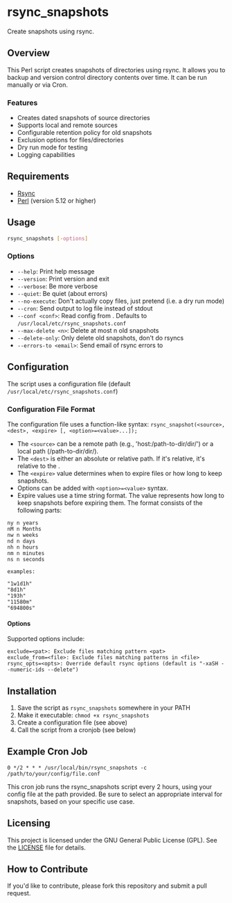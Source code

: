 # rsync_snapshots

Create snapshots using rsync.

## Overview

This Perl script creates snapshots of directories using rsync. It allows you to backup and version control directory contents over time. It can be run manually or via Cron.

### Features

- Creates dated snapshots of source directories
- Supports local and remote sources
- Configurable retention policy for old snapshots  
- Exclusion options for files/directories
- Dry run mode for testing
- Logging capabilities

## Requirements
- [Rsync](https://github.com/RsyncProject/rsync)
- [Perl](https://www.perl.org/) (version 5.12 or higher)

## Usage

```bash
rsync_snapshots [-options]
```

### Options

- `--help`: Print help message
- `--version`: Print version and exit
- `--verbose`: Be more verbose
- `--quiet`: Be quiet (about errors)
- `--no-execute`: Don't actually copy files, just pretend (i.e. a dry run mode)
- `--cron`: Send output to log file instead of stdout
- `--conf <conf>`: Read config from <conf>. Defaults to `/usr/local/etc/rsync_snapshots.conf`
- `--max-delete <n>`: Delete at most n old snapshots
- `--delete-only`: Only delete old snapshots, don't do rsyncs
- `--errors-to <email>`: Send email of rsync errors to <email>

## Configuration

The script uses a configuration file (default `/usr/local/etc/rsync_snapshots.conf`)

### Configuration File Format
The configuration file uses a function-like syntax: `rsync_snapshot(<source>, <dest>, <expire> [, <option>=<value>...]);`
- The `<source>` can be a remote path (e.g., 'host:/path-to-dir/dir/') or a local path (/path-to-dir/dir/).
- The `<dest>` is either an absolute or relative path. If it's relative, it's relative to the <source>.
- The `<expire>` value determines when to expire files or how long to keep snapshots.
- Options can be added with `<option>=<value>` syntax.
- Expire values use a time string format. The value represents how long to keep snapshots before expiring them. The format consists of the following parts:

```
ny n years
nM n Months
nw n weeks
nd n days
nh n hours
nm n minutes
ns n seconds

examples:

"1w1d1h"
"8d1h"
"193h"
"11580m"
"694800s"
```
#### Options
Supported options include:

```
exclude=<pat>: Exclude files matching pattern <pat>
exclude_from=<file>: Exclude files matching patterns in <file>
rsync_opts=<opts>: Override default rsync options (default is "-xaSH --numeric-ids --delete")
```

## Installation

1. Save the script as `rsync_snapshots` somewhere in your PATH
2. Make it executable: `chmod +x rsync_snapshots`
3. Create a configuration file (see above)
4. Call the script from a cronjob (see below)

## Example Cron Job

```
0 */2 * * * /usr/local/bin/rsync_snapshots -c /path/to/your/config/file.conf
```
This cron job runs the rsync_snapshots script every 2 hours, using your config file at the path provided. Be sure to select an appropriate interval for snapshots, based on your specific use case.

## Licensing

This project is licensed under the GNU General Public License (GPL). See the [LICENSE](LICENSE) file for details.

## How to Contribute

If you'd like to contribute, please fork this repository and submit a pull request.